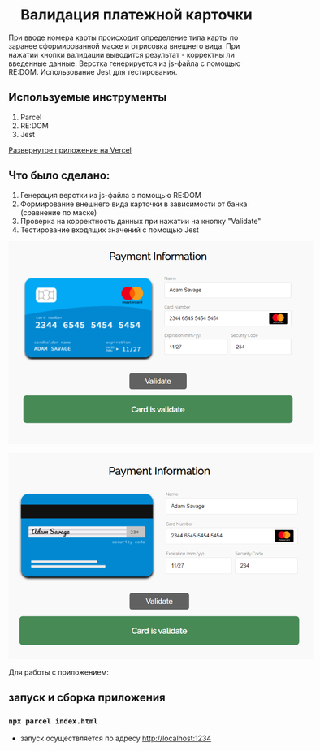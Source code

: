 <h1 style="text-align: center;">Валидация платежной карточки</h1>

<p>При вводе номера карты происходит определение типа карты по заранее сформированной маске и отрисовка внешнего вида. При нажатии кнопки валидации выводится результат - корректны ли введенные данные. Верстка генерируется из js-файла с помощью RE:DOM. Использование Jest для тестирования.</p>

## Используемые инструменты

<ol>
  <li>Parcel</li>
  <li>RE:DOM</li>
  <li>Jest</li>
</ol>

<a href="https://credit-card-payment-eta.vercel.app" style="text-align: center;">Развернутое приложение на Vercel</a>

## Что было сделано:

<ol>
  <li>Генерация верстки из js-файла с помощью RE:DOM</li>
  <li>Формирование внешнего вида карточки в зависимости от банка (сравнение по маске)</li>
  <li>Проверка на корректность данных при нажатии на кнопку "Validate"</li>
  <li>Тестирование входящих значений с помощью Jest</li>
</ol>

<img style="text-align: center; max-width: 600px;"
  src="https://github.com/din366/images/blob/main/readme%20images/credit-card-front.png" alt="project image">
  
<img style="text-align: center; max-width: 600px;"
  src="https://github.com/din366/images/blob/main/readme%20images/credit-cart-back.png" alt="project image">

<p>Для работы с приложением:</p>

## запуск и сборка приложения
### `npx parcel index.html`

- запуск осуществляется по адресу [http://localhost:1234](http://localhost:1234)
